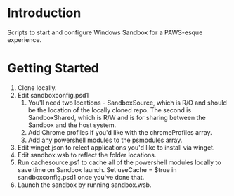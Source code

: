 # Introduction 
Scripts to start and configure Windows Sandbox for a PAWS-esque experience.

# Getting Started
1.  Clone locally. 
2.  Edit sandboxconfig.psd1
    1. You'll need two locations - SandboxSource, which is R/O and should be the location of the locally cloned repo. The second is SandboxShared, which is R/W and is for sharing between the Sandbox and the host system.
    2. Add Chrome profiles if you'd like with the chromeProfiles array.
    3. Add any powershell modules to the psmodules array. 
3. Edit winget.json to relect applications you'd like to install via winget. 
4. Edit sandbox.wsb to reflect the folder locations.
5. Run cachesource.ps1 to cache all of the powershell modules locally to save time on Sandbox launch. Set useCache = $true in sandboxconfig.psd1 once you've done that.
6. Launch the sandbox by running sandbox.wsb. 